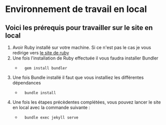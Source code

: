 # Environnement de travail en local

## Voici les prérequis pour travailler sur le site en local

1. Avoir Ruby installé sur votre machine. Si ce n'est pas le cas je vous redirige vers [le site de ruby](https://www.ruby-lang.org/en/downloads/)
2. Une fois l'installation de Ruby effectuée il vous faudra installer Bundler
    - ```code
        gem install bundler
        ```
3. Une fois Bundle installé il faut que vous installiez les différentes dépendances
    - ```code
        bundle install
        ```
4. Une fois les étapes précèdentes complétées, vous pouvez lancer le site en local avec la commande suivante :
    - ```code
        bundle exec jekyll serve
        ```